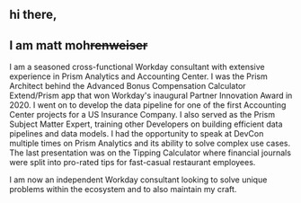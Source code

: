 ## hi there,
## I am matt moh~~renweiser~~

I am a seasoned cross-functional Workday consultant with extensive experience in Prism Analytics and Accounting Center. I was the Prism Architect behind the Advanced Bonus Compensation Calculator Extend/Prism app that won Workday's inaugural Partner Innovation Award in 2020. I went on to develop the data pipeline for one of the first Accounting Center projects for a US Insurance Company. I also served as the Prism Subject Matter Expert, training other Developers on building efficient data pipelines and data models. I had the opportunity to speak at DevCon multiple times on Prism Analytics and its ability to solve complex use cases. The last presentation was on the Tipping Calculator where financial journals were split into pro-rated tips for fast-casual restaurant employees.

I am now an independent Workday consultant looking to solve unique problems within the ecosystem and to also maintain my craft.
